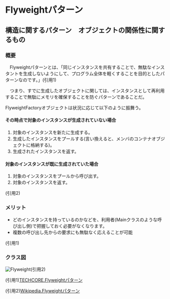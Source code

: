 # Flyweightパターン

## 構造に関するパターン　オブジェクトの関係性に関するもの

### 概要
　Flyweightパターンとは、「同じインスタンスを共有することで、無駄なインスタントを生成しないようにして、プログラム全体を軽くすることを目的としたパターンなのです。」(引用1)

　つまり、すでに生成したオブジェクトに関しては、インスタンスとして再利用することで無駄にメモリを確保することを防ぐパターンであることだ。

FlyweightFactoryオブジェクトは状況に応じて以下のように振舞う。

#### その時点で対象のインスタンスが生成されていない場合
1. 対象のインスタンスを新たに生成する。
1. 生成したインスタンスをプールする(言い換えると、メンバのコンテナオブジェクトに格納する)。
1. 生成されたインスタンスを返す。
#### 対象のインスタンスが既に生成されていた場合
1. 対象のインスタンスをプールから呼び出す。
1. 対象のインスタンスを返す。

(引用2)

### メリット
- どのインスタンスを持っているのかなどを、利用者(Mainクラスのような呼び出し側)で把握しておく必要がなくなります。
- 複数の呼び出し先からの要求にも無駄なく応えることが可能

(引用1)

### クラス図
![Flyweight](https://ja.wikipedia.org/wiki/%E3%83%95%E3%82%A1%E3%82%A4%E3%83%AB:Flyweight_UML_class_diagram.svg)(引用2)

(引用1)[TECHCORE.Flyweightパターン](https://www.techscore.com/tech/DesignPattern/Flyweight)

(引用2)[Wikipedia.Flyweightパターン](https://ja.wikipedia.org/wiki/Flyweight_%E3%83%91%E3%82%BF%E3%83%BC%E3%83%B3)